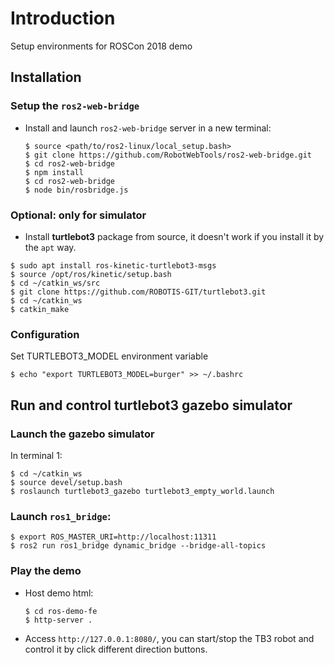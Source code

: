 # Introduction
Setup environments for ROSCon 2018 demo

## Installation
### Setup the `ros2-web-bridge`
* Install and launch `ros2-web-bridge` server in a new terminal:
  ```
  $ source <path/to/ros2-linux/local_setup.bash>
  $ git clone https://github.com/RobotWebTools/ros2-web-bridge.git
  $ cd ros2-web-bridge
  $ npm install
  $ cd ros2-web-bridge
  $ node bin/rosbridge.js
  ```

### Optional: only for simulator
* Install **turtlebot3** package from source, it doesn't work if you install it by the `apt` way.
```
$ sudo apt install ros-kinetic-turtlebot3-msgs
$ source /opt/ros/kinetic/setup.bash
$ cd ~/catkin_ws/src
$ git clone https://github.com/ROBOTIS-GIT/turtlebot3.git
$ cd ~/catkin_ws
$ catkin_make
```

### Configuration
Set TURTLEBOT3_MODEL environment variable
```
$ echo "export TURTLEBOT3_MODEL=burger" >> ~/.bashrc
```

## Run and control turtlebot3 gazebo simulator
### Launch the gazebo simulator
In terminal 1:
```
$ cd ~/catkin_ws
$ source devel/setup.bash
$ roslaunch turtlebot3_gazebo turtlebot3_empty_world.launch
```

### Launch `ros1_bridge`:
  ```
  $ export ROS_MASTER_URI=http://localhost:11311
  $ ros2 run ros1_bridge dynamic_bridge --bridge-all-topics
  ```

### Play the demo
* Host demo html:
  ```
  $ cd ros-demo-fe
  $ http-server .
  ```

* Access `http://127.0.0.1:8080/`, you can start/stop the TB3 robot and control it by click different direction buttons.
